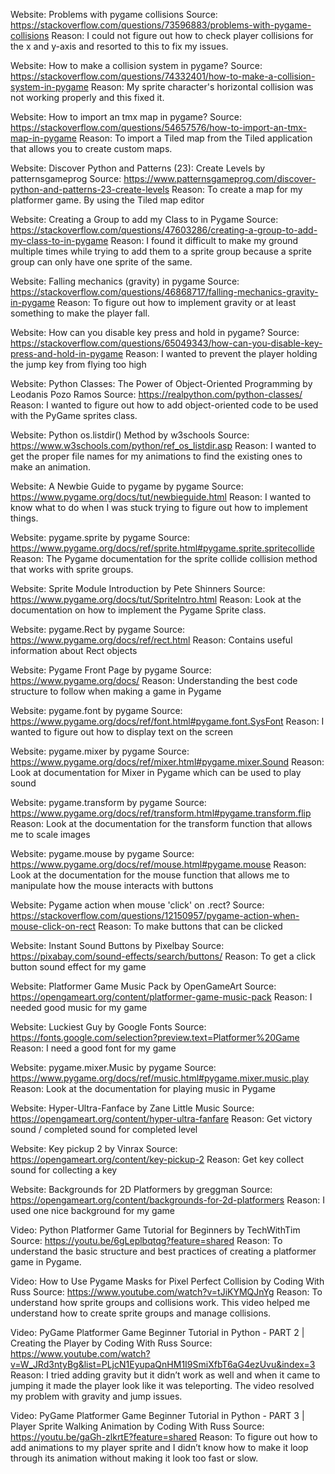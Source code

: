 Website: Problems with pygame collisions
Source: https://stackoverflow.com/questions/73596883/problems-with-pygame-collisions
Reason: I could not figure out how to check player collisions for the x and y-axis and resorted to this to fix my issues.

Website: How to make a collision system in pygame?
Source: https://stackoverflow.com/questions/74332401/how-to-make-a-collision-system-in-pygame
Reason: My sprite character's horizontal collision was not working properly and this fixed it.

Website: How to import an tmx map in pygame?
Source: https://stackoverflow.com/questions/54657576/how-to-import-an-tmx-map-in-pygame
Reason: To import a Tiled map from the Tiled application that allows you to create custom maps.

Website: Discover Python and Patterns (23): Create Levels by patternsgameprog
Source: https://www.patternsgameprog.com/discover-python-and-patterns-23-create-levels
Reason: To create a map for my platformer game. By using the Tiled map editor

Website: Creating a Group to add my Class to in Pygame
Source: https://stackoverflow.com/questions/47603286/creating-a-group-to-add-my-class-to-in-pygame
Reason: I found it difficult to make my ground multiple times while trying to add them to a sprite group because a sprite group can only have one sprite of the same.

Website: Falling mechanics (gravity) in pygame
Source: https://stackoverflow.com/questions/46868717/falling-mechanics-gravity-in-pygame
Reason: To figure out how to implement gravity or at least something to make the player fall.

Website: How can you disable key press and hold in pygame?
Source: https://stackoverflow.com/questions/65049343/how-can-you-disable-key-press-and-hold-in-pygame
Reason: I wanted to prevent the player holding the jump key from flying too high

Website: Python Classes: The Power of Object-Oriented Programming by Leodanis Pozo Ramos
Source: https://realpython.com/python-classes/
Reason: I wanted to figure out how to add object-oriented code to be used with the PyGame sprites class.

Website: Python os.listdir() Method by w3schools
Source: https://www.w3schools.com/python/ref_os_listdir.asp
Reason: I wanted to get the proper file names for my animations to find the existing ones to make an animation.

Website: A Newbie Guide to pygame by pygame
Source: https://www.pygame.org/docs/tut/newbieguide.html
Reason: I wanted to know what to do when I was stuck trying to figure out how to implement things.

Website: pygame.sprite by pygame
Source: https://www.pygame.org/docs/ref/sprite.html#pygame.sprite.spritecollide
Reason: The Pygame documentation for the sprite collide collision method that works with sprite groups.

Website: Sprite Module Introduction by Pete Shinners
Source: https://www.pygame.org/docs/tut/SpriteIntro.html
Reason: Look at the documentation on how to implement the Pygame Sprite class.

Website: pygame.Rect by pygame
Source: https://www.pygame.org/docs/ref/rect.html
Reason: Contains useful information about Rect objects

Website: Pygame Front Page by pygame
Source: https://www.pygame.org/docs/
Reason: Understanding the best code structure to follow when making a game in Pygame

Website: pygame.font by pygame
Source: https://www.pygame.org/docs/ref/font.html#pygame.font.SysFont
Reason: I wanted to figure out how to display text on the screen

Website: pygame.mixer by pygame
Source: https://www.pygame.org/docs/ref/mixer.html#pygame.mixer.Sound
Reason: Look at documentation for Mixer in Pygame which can be used to play sound

Website: pygame.transform by pygame
Source: https://www.pygame.org/docs/ref/transform.html#pygame.transform.flip
Reason: Look at the documentation for the transform function that allows me to scale images

Website: pygame.mouse by pygame
Source: https://www.pygame.org/docs/ref/mouse.html#pygame.mouse
Reason: Look at the documentation for the mouse function that allows me to manipulate how the mouse interacts with buttons

Website: Pygame action when mouse 'click' on .rect?
Source: https://stackoverflow.com/questions/12150957/pygame-action-when-mouse-click-on-rect
Reason: To make buttons that can be clicked

Website: Instant Sound Buttons by Pixelbay
Source: https://pixabay.com/sound-effects/search/buttons/
Reason: To get a click button sound effect for my game

Website: Platformer Game Music Pack by OpenGameArt
Source: https://opengameart.org/content/platformer-game-music-pack
Reason: I needed good music for my game

Website: Luckiest Guy by Google Fonts
Source: https://fonts.google.com/selection?preview.text=Platformer%20Game
Reason: I need a good font for my game

Website: pygame.mixer.Music by pygame
Source: https://www.pygame.org/docs/ref/music.html#pygame.mixer.music.play
Reason: Look at the documentation for playing music in Pygame

Website: Hyper-Ultra-Fanface by Zane Little Music
Source: https://opengameart.org/content/hyper-ultra-fanfare
Reason: Get victory sound / completed sound for completed level

Website: Key pickup 2 by Vinrax
Source: https://opengameart.org/content/key-pickup-2
Reason: Get key collect sound for collecting a key

Website: Backgrounds for 2D Platformers by greggman
Source: https://opengameart.org/content/backgrounds-for-2d-platformers
Reason: I used one nice background for my game

Video: Python Platformer Game Tutorial for Beginners by TechWithTim
Source: https://youtu.be/6gLeplbqtqg?feature=shared
Reason: To understand the basic structure and best practices of creating a platformer game in Pygame.

Video: How to Use Pygame Masks for Pixel Perfect Collision by Coding With Russ
Source: https://www.youtube.com/watch?v=tJiKYMQJnYg
Reason: To understand how sprite groups and collisions work. This video helped me understand how to create sprite groups and manage collisions.

Video: PyGame Platformer Game Beginner Tutorial in Python - PART 2 | Creating the Player by Coding With Russ
Source: https://www.youtube.com/watch?v=W_JRd3ntyBg&list=PLjcN1EyupaQnHM1I9SmiXfbT6aG4ezUvu&index=3
Reason: I tried adding gravity but it didn’t work as well and when it came to jumping it made the player look like it was teleporting. The video resolved my problem with gravity and jump issues.

Video: PyGame Platformer Game Beginner Tutorial in Python - PART 3 | Player Sprite Walking Animation by Coding With Russ
Source: https://youtu.be/gaGh-zlkrtE?feature=shared
Reason: To figure out how to add animations to my player sprite and I didn’t know how to make it loop through its animation without making it look too fast or slow.
